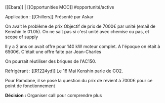 [[Ebara]] | [[Opportunities MOC]]
#opportunité/active 

Application : [[Chillers]]
Présenté par Askar

On avait le problème de prix
Objectif de prix de 7000€ par unité (email de Kenshin le 01.05).
On ne sait pas si c'est unité avec chemise ou pas, et scope of supply

Il y a 2 ans on avait offre pour 140 kW moteur complet. A l'époque on était à 6500€. C'était une offre faite par Jean-Charles

On pourrait réutiliser des briques de l'AC150.

Réfrigérant : [[R1224yd]]
Le 16 Mai Kenshin parle de CO2.

Pour Ramdane, il se pose la question du prix de revient à 7000€ pour ce point de fonctionnement

**Décision :**
Organiser call pour comprendre plus